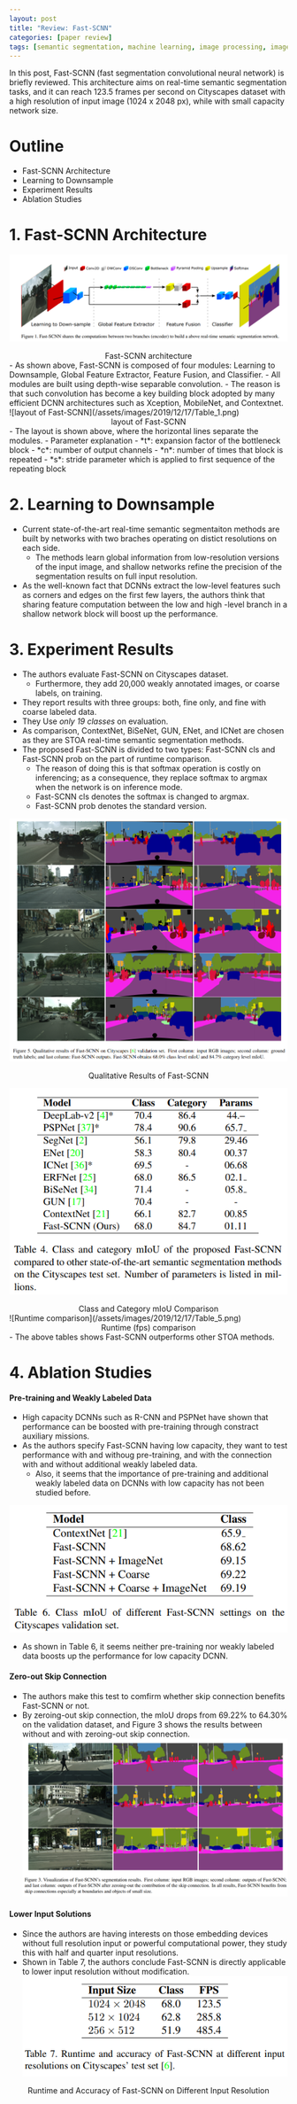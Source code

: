 ```yaml
---
layout: post
title: "Review: Fast-SCNN"
categories: [paper review]
tags: [semantic segmentation, machine learning, image processing, image segmentation]
---
```


In this post, Fast-SCNN (fast segmentation convolutional neural network) is briefly reviewed.
This architecture aims on real-time semantic segmentation tasks, and it can reach 123.5 frames
per second on Cityscapes dataset with a high resolution of input image (1024 x 2048 px), while
with small capacity network size.

# Outline
- Fast-SCNN Architecture
- Learning to Downsample
- Experiment Results
- Ablation Studies

# 1. Fast-SCNN Architecture
![Fast-SCNN architecture](/assets/images/2019/12/17/Figure_1.png)
<center>Fast-SCNN architecture</center>
- As shown above, Fast-SCNN is composed of four modules: Learning to Downsample, Global Feature
Extractor, Feature Fusion, and Classifier.
- All modules are built using depth-wise separable convolution.
    - The reason is that such convolution has become a key building block adopted by many efficient
DCNN architectures such as Xception, MobileNet, and Contextnet.
![layout of Fast-SCNN](/assets/images/2019/12/17/Table_1.png)
<center>layout of Fast-SCNN</center>
- The layout is shown above, where the horizontal lines separate the modules.
    - Parameter explanation
        - *t*: expansion factor of the bottleneck block
        - *c*: number of output channels
        - *n*: number of times that block is repeated
        - *s*: stride parameter which is applied to first sequence of the repeating block

# 2. Learning to Downsample
- Current state-of-the-art real-time semantic segmentaiton methods are built by networks with two
braches operating on distict resolutions on each side.
    - The methods learn global information from low-resolution versions of the input image, and
shallow networks refine the precision of the segmentation results on full input resolution.
- As the well-known fact that DCNNs extract the low-level features such as corners and edges on
the first few layers, the authors think that sharing feature computation between the low and high
-level branch in a shallow network block will boost up the performance.

# 3. Experiment Results
- The authors evaluate Fast-SCNN on Cityscapes dataset.
    - Furthermore, they add 20,000 weakly annotated images, or coarse labels, on training.
- They report results with three groups: both, fine only, and fine with coarse labeled data.
- They Use *only 19 classes* on evaluation.
- As comparison, ContextNet, BiSeNet, GUN, ENet, and ICNet are chosen as they are STOA real-time
semantic segmentation methods.
- The proposed Fast-SCNN is divided to two types: Fast-SCNN cls and Fast-SCNN prob on the part
of runtime comparison.
    - The reason of doing this is that softmax operation is costly on inferencing; as a
consequence, they replace softmax to argmax when the network is on inference mode.
    - Fast-SCNN cls denotes the softmax is changed to argmax.
    - Fast-SCNN prob denotes the standard version.

![Qualitative results of Fast-SCNN](/assets/images/2019/12/17/Figure_5.png)
<center>Qualitative Results of Fast-SCNN</center>

![Class and category mIoU comparison](/assets/images/2019/12/17/Table_4.png)
<center>Class and Category mIoU Comparison</center>
![Runtime comparison](/assets/images/2019/12/17/Table_5.png)
<center>Runtime (fps) comparison</center>
- The above tables shows Fast-SCNN outperforms other STOA methods.

# 4. Ablation Studies
#### Pre-training and Weakly Labeled Data
- High capacity DCNNs such as R-CNN and PSPNet have shown that performance can be boosted
with pre-training through constract auxiliary missions.
- As the authors specify Fast-SCNN having low capacity, they want to test performance with
and withoug pre-training, and with the connection with and without additional weakly 
labeled data.
    - Also, it seems that the importance of pre-training and additional weakly labeled data
on DCNNs with low capacity has not been studied before.

![Class mIoU of different Fast-SCNN settings](/assets/images/2019/12/17/Table_6.png)
- As shown in Table 6, it seems neither pre-training nor weakly labeled data boosts up the 
performance for low capacity DCNN.

#### Zero-out Skip Connection
- The authors make this test to comfirm whether skip connection benefits Fast-SCNN or not.
- By zeroing-out skip connection, the mIoU drops from 69.22% to 64.30% on the validation
dataset, and Figure 3 shows the results between without and with zeroing-out skip
connection.
![Visualization of Fast-SCNN's segmentation results](/assets/images/2019/12/17/Figure_3.png)

#### Lower Input Solutions
- Since the authors are having interests on those embedding devices without full resolution
input or powerful computational power, they study this with half and quarter input 
resolutions.
- Shown in Table 7, the authors conclude Fast-SCNN is directly applicable to lower input
resolution without modification.
![Runtime and accuracy of Fast-SCNN](/assets/images/2019/12/17/Table_7.png)
<center>Runtime and Accuracy of Fast-SCNN on Different Input Resolution</center>
